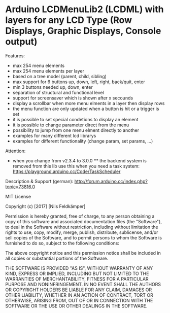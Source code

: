 Arduino LCDMenuLib2 (LCDML) with layers for any LCD Type (Row Displays, Graphic Displays, Console output)
=================================================================
Features:
*  max 254 menu elements												
*  max 254 menu elements per layer
*  based on a tree model (parent, child, sibling)								      			
*  max support for 6 buttons up, down, left, right, back/quit, enter  
*  min 3 buttons needed up, down, enter                               
*  separation of structural and functional level                     
*  support for screensaver which is shown after x secounds
*  display a scrollbar when more menu elments in a layer then display rows
*  the menu function are only updated when a button is hit or a trigger is set
*  it is possible to set special condetions to display an element
*  it is possible to change parameter direct from the menu
*  possibility to jump from one menu elment directly to another       
*  examples for many different lcd librarys 
*  examples for different functionality (change param, set params, ...)


Attention:
*  when you change from v2.3.4 to 3.0.0
** the backend system is removed from this lib use this when you need a task system: https://playground.arduino.cc/Code/TaskScheduler 	


Description & Support (german):
http://forum.arduino.cc/index.php?topic=73816.0



MIT License

Copyright (c) [2017] [Nils Feldkämper]

Permission is hereby granted, free of charge, to any person obtaining a copy
of this software and associated documentation files (the "Software"), to deal
in the Software without restriction, including without limitation the rights
to use, copy, modify, merge, publish, distribute, sublicense, and/or sell
copies of the Software, and to permit persons to whom the Software is
furnished to do so, subject to the following conditions:

The above copyright notice and this permission notice shall be included in all
copies or substantial portions of the Software.

THE SOFTWARE IS PROVIDED "AS IS", WITHOUT WARRANTY OF ANY KIND, EXPRESS OR
IMPLIED, INCLUDING BUT NOT LIMITED TO THE WARRANTIES OF MERCHANTABILITY,
FITNESS FOR A PARTICULAR PURPOSE AND NONINFRINGEMENT. IN NO EVENT SHALL THE
AUTHORS OR COPYRIGHT HOLDERS BE LIABLE FOR ANY CLAIM, DAMAGES OR OTHER
LIABILITY, WHETHER IN AN ACTION OF CONTRACT, TORT OR OTHERWISE, ARISING FROM,
OUT OF OR IN CONNECTION WITH THE SOFTWARE OR THE USE OR OTHER DEALINGS IN THE
SOFTWARE.


